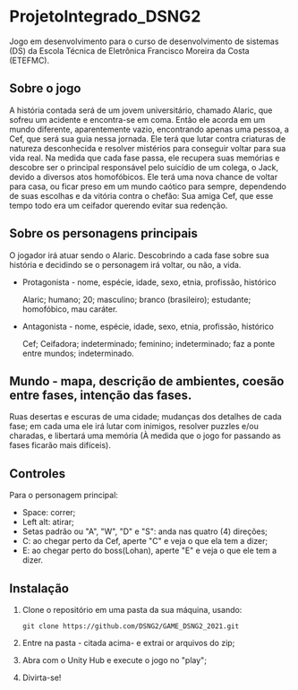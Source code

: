 # ProjetoIntegrado_DSNG2
Jogo em desenvolvimento para o curso de desenvolvimento de sistemas (DS) da Escola Técnica de Eletrônica Francisco Moreira da Costa (ETEFMC).

## Sobre o jogo

A história contada será de um jovem universitário, chamado Alaric, que sofreu um acidente e encontra-se em coma. Então ele acorda em um mundo diferente, aparentemente vazio, encontrando apenas uma pessoa, a Cef, que será sua guia nessa jornada. Ele terá que lutar contra criaturas de natureza desconhecida e resolver mistérios para conseguir voltar para sua vida real. 
Na medida que cada fase passa, ele recupera suas memórias e descobre ser o principal responsável pelo suicídio de um colega, o Jack, devido a diversos atos homofóbicos.
Ele terá uma nova chance de voltar para casa, ou ficar preso em um mundo caótico para sempre, dependendo de suas escolhas e da vitória contra o chefão: Sua amiga Cef, que esse tempo todo era um ceifador querendo evitar sua redenção.

            
## Sobre os personagens principais
O jogador irá atuar sendo o Alaric. Descobrindo a cada fase sobre sua história e decidindo se o personagem irá voltar, ou não, a vida.

- Protagonista - nome, espécie, idade, sexo, etnia, profissão, histórico

  Alaric; humano; 20; masculino; branco (brasileiro); estudante; homofóbico, mau caráter.

- Antagonista - nome, espécie, idade, sexo, etnia, profissão, histórico

  Cef; Ceifadora; indeterminado; feminino; indeterminado; faz a ponte entre mundos; indeterminado.
  
## Mundo - mapa, descrição de ambientes, coesão entre fases, intenção das fases.

 Ruas desertas e escuras de uma cidade; mudanças dos detalhes de cada fase; em cada uma ele irá lutar com inimigos, resolver puzzles e/ou charadas, e libertará uma memória (À medida que o jogo for passando as fases ficarão mais difíceis).
 
 ## Controles
 Para o personagem principal:
  - Space: correr;
  - Left alt: atirar;
  - Setas padrão ou "A", "W", "D" e "S": anda nas quatro (4) direções;
  - C: ao chegar perto da Cef, aperte "C" e veja o que ela tem a dizer;
  - E: ao chegar perto do boss(Lohan), aperte "E" e veja o que ele tem a dizer.
            
 ## Instalação
 1. Clone o repositório em uma pasta da sua máquina, usando:
 
        git clone https://github.com/DSNG2/GAME_DSNG2_2021.git
               
 2. Entre na pasta - citada acima- e extrai or arquivos do zip;
 3. Abra com o Unity Hub e execute o jogo no "play";
 4. Divirta-se!
